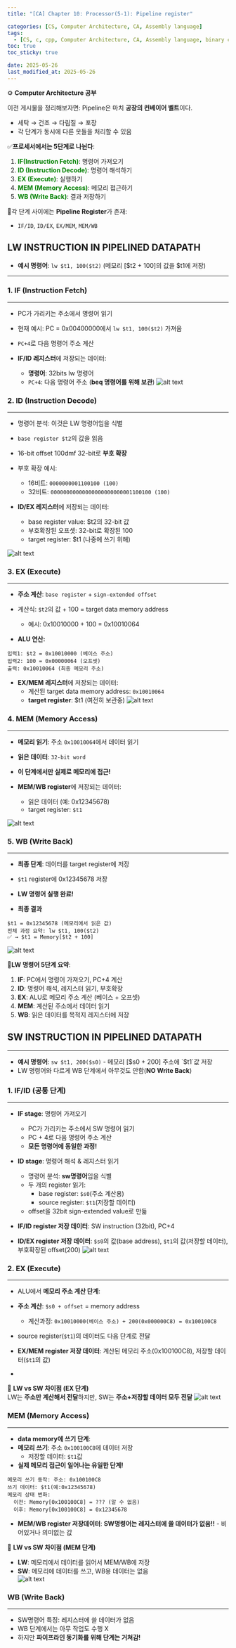 ```yaml
---
title: "[CA] Chapter 10: Processor(5-1): Pipeline register"

categories: [CS, Computer Architecture, CA, Assembly language]
tags:
  - [CS, c, cpp, Computer Architecture, CA, Assembly language, binary code]
toc: true
toc_sticky: true

date: 2025-05-26
last_modified_at: 2025-05-26
---
```

⚙ **Computer Architecture 공부**

이전 게시물을 정리해보자면:
Pipeline은 마치 **공장의 컨베이어 벨트**이다.
* 세탁 → 건조 → 다림질 → 포장
* 각 단계가 동시에 다른 옷들을 처리할 수 있음

✅**프로세서에서는 5단계로 나뉜다**:  
1. **<span style="color: #008000">IF(Instruction Fetch)</span>**: 명령어 가져오기
2. **<span style="color: #008000">ID (Instruction Decode)</span>**: 명령어 해석하기
3. **<span style="color: #008000">EX (Execute)</span>**: 실행하기
4. **<span style="color: #008000">MEM (Memory Access)</span>**: 메모리 접근하기
5. **<span style="color: #008000">WB (Write Back)</span>**: 결과 저장하기

📝각 단계 사이에는 **Pipeline Register**가 존재:  
* `IF/ID`, `ID/EX`, `EX/MEM`, `MEM/WB`

## LW INSTRUCTION IN PIPELINED DATAPATH
* **예시 명령어**: `lw $t1, 100($t2)` (메모리 [$t2 + 100]의 값을 $t1에 저장)
---
### 1. IF (Instruction Fetch)
---
* PC가 가리키는 주소에서 명령어 읽기
* 현재 예시: PC = 0x00400000에서 `lw $t1, 100($t2)` 가져옴
* `PC+4`로 다음 명령어 주소 계산

* **IF/ID 레지스터**에 저장되는 데이터:
  * **명령어**: 32bits lw 명령어
  * `PC+4`: 다음 명령어 주소 (**beq 명령어를 위해 보관**)
![alt text](../assets/img/Architecture/IFex.png)

### 2. ID (Instruction Decode)
---
* 명령어 분석: 이것은 LW 명령어임을 식별
* `base register $t2`의 값을 읽음
* 16-bit offset 100dmf 32-bit로 **부호 확장**

* 부호 확장 예시:
  * 16비트: `0000000001100100 (100)`
  * 32비트: `00000000000000000000000001100100 (100)`

* **ID/EX 레지스터**에 저장되는 데이터:
  * base register value: $t2의 32-bit 값
  * 부호확장된 오프셋: 32-bit로 확장된 100
  * target register: $t1 (나중에 쓰기 위해)

![alt text](../assets/img/Architecture/IDex.png)

### 3. EX (Execute)
---
* **주소 계산**: `base register` + `sign-extended offset`
* 계산식: `$t2`의 값 + 100 = target data memory address
  * 예시:  0x10010000 + 100 = 0x10010064

* **ALU 연산:** 
```
입력1: $t2 = 0x10010000 (베이스 주소) 
입력2: 100 = 0x00000064 (오프셋) 
출력: 0x10010064 (최종 메모리 주소)
```

* **EX/MEM 레지스터**에 저장되는 데이터:
  * 계산된 target data memory address: `0x10010064`
  * **target register**: $t1 (여전히 보관중)
![alt text](../assets/img/Architecture/EXex.png)

### 4. MEM (Memory Access)
---
* **메모리 읽기**: 주소 `0x10010064`에서 데이터 읽기
* **읽은 데이터**: `32-bit word`
* **이 단계에서만 실제로 메모리에 접근!**

* **MEM/WB register**에 저장되는 데이터:
  * 읽은 데이터 (예: 0x12345678)
  * target register: `$t1`

![alt text](../assets/img/Architecture/MEMex.png)

### 5. WB (Write Back)
---
* **최종 단계**: 데이터를 target register에 저장
* `$t1` register에 0x12345678 저장
* **LW 명령어 실행 완료!**

* **최종 결과**

```
$t1 = 0x12345678 (메모리에서 읽은 값)
전체 과정 요약: lw $t1, 100($t2)
✅ → $t1 = Memory[$t2 + 100]
```

![alt text](../assets/img/Architecture/WBex.png)

📝**LW 명령어 5단계 요약**:  
1. **IF**: PC에서 명령어 가져오기, PC+4 계산
2. **ID**: 명령어 해석, 레지스터 읽기, 부호확장
3. **EX**: ALU로 메모리 주소 계산 (베이스 + 오프셋)
4. **MEM**: 계산된 주소에서 데이터 읽기
5. **WB**: 읽은 데이터를 목적지 레지스터에 저장

## SW INSTRUCTION IN PIPELINED DATAPATH
---
* **예시 명령어**: `sw $t1, 200($s0)` - 메모리 [$s0 + 200] 주소에 `$t1`값 저장
* LW 명령어와 다르게 WB 단계에서 아무것도 안함(**NO Write Back**)

### 1. IF/ID (공통 단계)
---
* **IF stage**: 명령어 가져오기
  * PC가 가리키는 주소에서 SW 명령어 읽기
  * PC + 4로 다음 명령어 주소 계산
  * **모든 명령어에 동일한 과정!**

* **ID stage**: 명령어 해석 & 레지스터 읽기
  * 명령어 분석: **sw명령어**임을 식별
  * 두 개의 register 읽기:
    * base register: `$s0`(주소 계산용)
    * source register: `$t1`(저장할 데이터)
  * offset을 32bit sign-extended value로 만듦 

* **IF/ID register 저장 데이터**: SW instruction (32bit), PC+4
* **ID/EX register 저장 데이터**: `$s0`의 값(base address), `$t1`의 값(저장할 데이터), 부호확장된 offset(200)
![alt text](../assets/img/Architecture/IFIDsw.png)

### 2. EX (Execute)
---
* ALU에서 **메모리 주소 계산 단계**:
* **주소 계산**: `$s0 + offset` = memory address
  * 계산과정: `0x10010000(베이스 주소) + 200(0x000000C8) = 0x100100C8`
* source register(`$t1`)의 데이터도 다음 단계로 전달

* **EX/MEM register 저장 데이터**: 계산된 메모리 주소(0x100100C8), 저장할 데이터(`$t1`의 값)
* 
🔄 **LW vs SW 차이점 (EX 단계)**  
LW는 **주소만 계산해서 전달**하지만, SW는 **주소+저장할 데이터 모두 전달**
![alt text](../assets/img/Architecture/EXsw.png)

### MEM (Memory Access)
---
* **data memory에 쓰기 단계**:
* **메모리 쓰기**: 주소 `0x100100C8`에 데이터 저장
  * 저장할 데이터: `$t1`값
* **실제 메모리 접근이 일어나는 유일한 단계!**

```
메모리 쓰기 동작: 주소: 0x100100C8 
쓰기 데이터: $t1(예:0x12345678) 
메모리 상태 변화: 
  이전: Memory[0x100100C8] = ??? (알 수 없음)
  이후: Memory[0x100100C8] = 0x12345678
```

* **MEM/WB register 저장데이터**: **SW명령어는 레지스터에 쓸 데이터가 없음!!** - 비어있거나 의미없는 값

🔄 **LW vs SW 차이점 (MEM 단계)**  
* **LW**: 메모리에서 데이터를 읽어서 MEM/WB에 저장
* **SW**: 메모리에 데이터를 쓰고, WB용 데이터는 없음  
![alt text](../assets/img/Architecture/MEMsw.png)

### WB (Write Back)
---
* SW명령어 특징: 레지스터에 쓸 데이터가 없음
* WB 단계에서는 아무 작업도 수행 X
* 하지만 **파이프라인 동기화를 위해 단계는 거쳐감!**